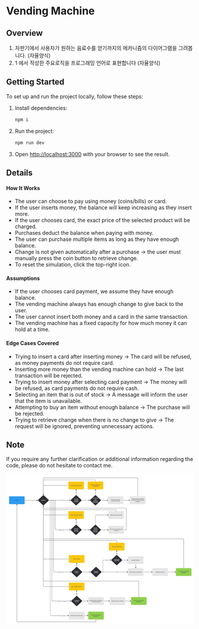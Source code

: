 # Vending Machine

## Overview

1. 자판기에서 사용자가 원하는 음료수를 얻기까지의 메카니즘의 다이어그램을 그려봅니다. (자율양식)
2. 1 에서 작성한 주요로직을 프로그래밍 언어로 표현합니다 (자율양식)

## Getting Started

To set up and run the project locally, follow these steps:

1. Install dependencies:

   ```bash
   npm i
   ```

2. Run the project:

   ```bash
   npm run dev
   ```

3. Open [http://localhost:3000](http://localhost:3000) with your browser to see the result.

## Details

#### How It Works

- The user can choose to pay using money (coins/bills) or card.
- If the user inserts money, the balance will keep increasing as they insert more.
- If the user chooses card, the exact price of the selected product will be charged.
- Purchases deduct the balance when paying with money.
- The user can purchase multiple items as long as they have enough balance.
- Change is not given automatically after a purchase → the user must manually press the coin button to retrieve change.
- To reset the simulation, click the top-right icon.

#### Assumptions

- If the user chooses card payment, we assume they have enough balance.
- The vending machine always has enough change to give back to the user.
- The user cannot insert both money and a card in the same transaction.
- The vending machine has a fixed capacity for how much money it can hold at a time.

#### Edge Cases Covered

- Trying to insert a card after inserting money → The card will be refused, as money payments do not require card.
- Inserting more money than the vending machine can hold → The last transaction will be rejected.
- Trying to insert money after selecting card payment → The money will be refused, as card payments do not require cash.
- Selecting an item that is out of stock → A message will inform the user that the item is unavailable.
- Attempting to buy an item without enough balance → The purchase will be rejected.
- Trying to retrieve change when there is no change to give → The request will be ignored, preventing unnecessary actions.

## Note

If you require any further clarification or additional information regarding the code, please do not hesitate to contact me.

<img src="screenshots/diagram.png"/>
